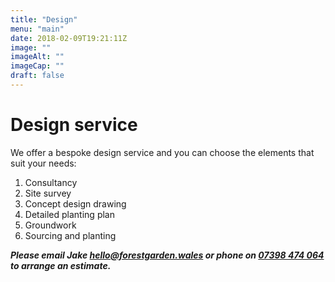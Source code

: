 ```yaml
---
title: "Design"
menu: "main"
date: 2018-02-09T19:21:11Z
image: ""
imageAlt: ""
imageCap: ""
draft: false
---
```


# Design service

We offer a bespoke design service and you can choose the elements that suit your needs:

1. Consultancy
2. Site survey
3. Concept design drawing
4. Detailed planting plan
5. Groundwork
6. Sourcing and planting

**_Please email Jake [hello@forestgarden.wales](mailto:hello@forestgarden.wales) or phone on [07398&nbsp;474&nbsp;064](tel:+447398474064) to arrange an estimate._**

